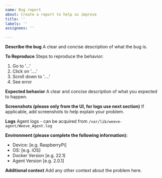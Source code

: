 ```yaml
---
name: Bug report
about: Create a report to help us improve
title: ''
labels: ''
assignees: ''

---
```


**Describe the bug**
A clear and concise description of what the bug is.

**To Reproduce**
Steps to reproduce the behavior:
1. Go to '...'
2. Click on '....'
3. Scroll down to '....'
4. See error

**Expected behavior**
A clear and concise description of what you expected to happen.

**Screenshots (please only from the UI, for logs use next section)**
If applicable, add screenshots to help explain your problem.

**Logs**
Agent logs - can be acquired from `/var/lib/weeve-agent/Weeve_Agent.log`

**Environment (please complete the following information):**
 - Device: [e.g. RaspberryPi]
 - OS: [e.g. iOS]
 - Docker Version [e.g. 22.1]
 - Agent Version [e.g. 2.0.1]

**Additional context**
Add any other context about the problem here.
